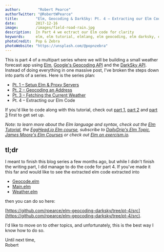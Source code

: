 ```yaml
---
author:        "Robert Pearce"
authorTwitter: "@RobertWPearce"
title:        "Elm, Geocoding & DarkSky: Pt. 4 – Extracting our Elm Code"
date:         2017-12-16
image:        /images/field-road-rain.jpg
description:  In Part 4 we ectract our Elm code for clarity
keywords:     elm, elm tutorial, elmlang, elm geocoding, elm darksky, elm weather, elm functional programming
photoCredit:  Pop & Zebra
photoWebsite: "https://unsplash.com/@popnzebra"
---
```


This is part 4 of a multipart series where we will be building a small weather forecast app using [Elm](http://elm-lang.org/), [Google's Geocoding API](https://developers.google.com/maps/documentation/geocoding/start) and the [DarkSky API](https://darksky.net/dev/). Instead of doing everything in one massive post, I've broken the steps down into parts of a series. Here is the series plan:

* [Pt. 1 – Setup Elm & Proxy Servers](/blog/elm-geocoding-and-darksky-pt-1-setup-elm-and-proxy-servers.html)
* [Pt. 2 – Geocoding an Address](/blog/elm-geocoding-and-darksky-pt-2-geocoding-an-address.html)
* [Pt. 3 – Fetching the Current Weather](/blog/elm-geocoding-and-darksky-pt-3-fetching-the-current-weather.html)
* Pt. 4 – Extracting our Elm Code

If you'd like to code along with this tutorial, check out [part 1](/blog/elm-geocoding-and-darksky-pt-1-setup-elm-and-proxy-servers.html), [part 2](/blog/elm-geocoding-and-darksky-pt-2-fetching-the-current-weather.html) and [part 3](/blog/elm-geocoding-and-darksky-pt-3-fetching-the-current-weather.html) first to get set up.

_Note: to learn more about the Elm language and syntax, check out the [Elm Tutorial](https://www.elm-tutorial.org/en/), the [EggHead.io Elm course](https://egghead.io/courses/start-using-elm-to-build-web-applications), subscribe to [DailyDrip's Elm Topic](https://www.dailydrip.com/topics/elm), [James Moore's Elm Courses](http://courses.knowthen.com) or check out [Elm on exercism.io](http://exercism.io/languages/elm/about)._

## tl;dr
I meant to finish this blog series a few months ago, but while I didn't finish the writing part, I did manage to do the code for part 4.
If you've made it this far and would like to see the extracted elm code extracted into

* [Geocode.elm](https://github.com/rpearce/elm-geocoding-darksky/blob/pt-4/src/Geocode.elm)
* [Main.elm](https://github.com/rpearce/elm-geocoding-darksky/blob/pt-4/src/Main.elm)
* [Weather.elm](https://github.com/rpearce/elm-geocoding-darksky/blob/pt-4/src/Weather.elm)

then you can do so here:

[https://github.com/rpearce/elm-geocoding-darksky/tree/pt-4/src](https://github.com/rpearce/elm-geocoding-darksky/tree/pt-4/src).

I'd like to move on to other topics, and unfortunately, this is the best way I know how to do so.

Until next time,
<br>
Robert
